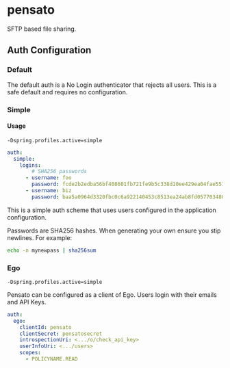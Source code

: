 # pensato
SFTP based file sharing.

## Auth Configuration

### Default
The default auth is a No Login authenticator that rejects all users.
This is a safe default and requires no configuration.

### Simple
#### Usage
```
-Dspring.profiles.active=simple
```
```yaml
auth:
  simple:
    logins:
        # SHA256 passwords
      - username: foo
        password: fcde2b2edba56bf408601fb721fe9b5c338d10ee429ea04fae5511b68fbf8fb9
      - username: biz
        password: baa5a0964d3320fbc0c6a922140453c8513ea24ab8fd0577034804a967248096
```

This is a simple auth scheme that uses users configured in the application configuration.

Passwords are SHA256 hashes. When generating your own ensure you stip newlines. For example:
```bash
echo -n mynewpass | sha256sum
```

### Ego
```
-Dspring.profiles.active=simple
```
Pensato can be configured as a client of Ego. Users login with their emails and API Keys.

```yaml
auth:
  ego:
    clientId: pensato
    clientSecret: pensatosecret
    introspectionUri: <.../o/check_api_key>
    userInfoUri: <.../users>
    scopes:
      - POLICYNAME.READ
```